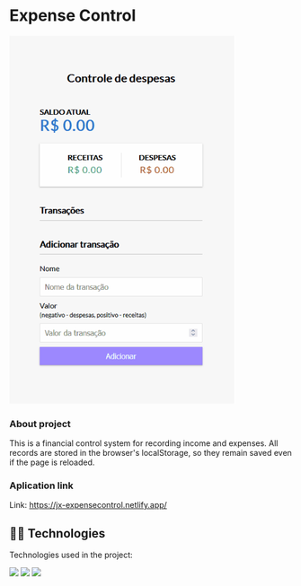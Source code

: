 # Expense Control

<img style="width: 400px;" src="./src/assets/readme.gif" >

### About project

This is a financial control system for recording income and expenses. 
All records are stored in the browser's localStorage, so they remain saved even if the page is reloaded.

### Aplication link

Link: <a>https://jx-expensecontrol.netlify.app/</a>

## 👨‍💻 Technologies
Technologies used in the project:

<img src="https://img.shields.io/badge/HTML-239120?style=for-the-badge&logo=html5&logoColor=white" />
<img src="https://img.shields.io/badge/CSS3-1572B6?style=for-the-badge&logo=css3&logoColor=white" />
<img src="https://img.shields.io/badge/JavaScript-F7DF1E?style=for-the-badge&logo=javascript&logoColor=black" />
